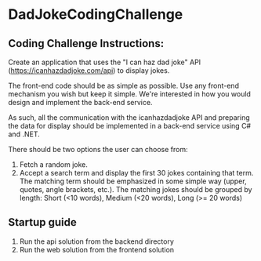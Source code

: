 # DadJokeCodingChallenge

## Coding Challenge Instructions:
 
Create an application that uses the "I can haz dad joke" API (https://icanhazdadjoke.com/api) to display jokes.
 
The front-end code should be as simple as possible. Use any front-end mechanism you wish but keep it simple. We're interested in how you would design and implement the back-end service.
 
As such, all the communication with the icanhazdadjoke API and preparing the data for display should be implemented in a back-end service using C# and .NET.
 
There should be two options the user can choose from:
1. Fetch a random joke.
2. Accept a search term and display the first 30 jokes containing that term. The matching term should be emphasized in some simple way (upper, quotes, angle brackets, etc.). The matching jokes should be grouped by length: Short (<10 words), Medium (<20 words), Long (>= 20 words)


## Startup guide

1. Run the api solution from the backend directory
2. Run the web solution from the frontend solution